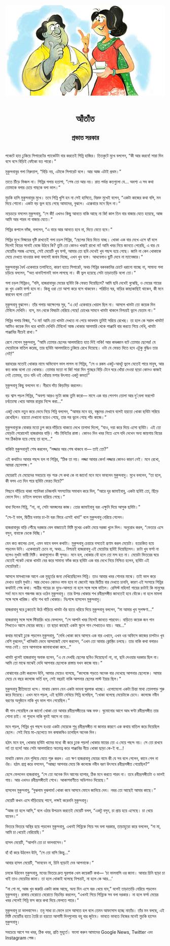 <div align=center> <img src="../../metadata/images/rabibasariya/আঁতাঁত-প্রভাত-সরকার.jpg" align="center"></div><br><h1 align=center>আঁতাঁত</h1>
<h2 align=center>প্রভাত সরকার</h2><br>পকেটে হাত ঢুকিয়ে সিগারেটের প্যাকেটটা বার করতেই গিন্নি হাজির। তিতকুটে মুখে বললেন, “কী আর করবে! সারা দিন বসে বসে বিড়িই ফোঁকো যত পারো।”

মুকুন্দবাবুর গলা নিরুত্তাপ, “বিড়ি নয়, এটাকে সিগারেট বলে। আর আজ এটাই প্রথম।”

তাতে চিঁড়ে ভিজল না। গিন্নির গলায় হতাশা, “শেষ তো আর নয়। রাত পর্যন্ত কতগুলো যে... অবশ্য এ সব কথা তোমাকে বলার চেয়ে গাছকে বলা ভাল।”

মুচকি হাসি মুকুন্দবাবুর মুখে। তবে গিন্নি খুশি হন না সেই হাসিতে, বিরক্ত মুখেই বলেন, “একটা কাজের কথা বলি, মন দিয়ে শোনো। একটা বড় ভুল হয়ে গেছে আমাদের, বুঝলে। এক্কেবারে মনে ছিল না।”

নড়েচড়ে বসলেন মুকুন্দবাবু, “সে কী! এখনও কিছু আনতে বাকি আছে না কি! কাল তিন বার বাজার যেতে হয়েছে, আজ আমি আর পারব না বাজার যেতে।”

গিন্নির কপালে ভাঁজ, বললেন, “এ বারে আর আনতে হবে না, দিতে যেতে হবে।”

গিন্নির মুখে বিস্ময়ের দৃষ্টি রাখতেই গলা চড়ল গিন্নির, “ছেলের বিয়ে দিতে যাচ্ছ। খোকা এক বার দেখে এসে হ্যাঁ বলে দিলেই বিয়ের সানাই বেজে উঠবে কি? তুমি তো কোনও খবরই রাখো না! আমি খবর নিয়ে জানতে পেরেছি, এ বার যে  মেয়েটির সম্বন্ধ এসেছে, সেই মেয়েটি খুব ফর্সা, আমার তো ছবি দেখেই খুব পছন্দ হয়ে গেছে। জানি না কেন খোকাকে মেয়ে দেখতে যাওয়ার কথা বললেই জবাব দিচ্ছে, এখন খুব ব্যস্ত। আধবেলাও ছুটি দেবে না ম্যানেজার।”

মুকুন্দবাবুর ধৈর্য একেবারে তলানিতে, কারণ হাতে সিগারেট, অথচ গিন্নির বকবকানির চোটে ধরানো যাচ্ছে না, সামান্য গলা চড়িয়ে বললেন, “অত ধানাইপানাই ভাল লাগছে না। কী ভুল হয়েছে সেটা তাড়াতাড়ি বলো তো।”

গলা চড়ল গিন্নিরও, “বলি, হাজরাবাবুর মেয়ের ছবিটা কি ফেরত দিয়েছিলে? আমি ছবি দেখেই বুঝেছি, ও মেয়ের গায়ের রং খুব একটা ফর্সা হবে না। কিন্তু ওরা তো আশা করে বসে থাকবেন। পরিচিত ঘর, বাড়ির কাছাকাছিই থাকেন, কী মনে করবেন বলো তো!”

মুকুন্দবাবু বুঝলেন। তাঁর গলায় আক্ষেপের সুর, “এ হে! একেবারে খেয়াল ছিল না। আসলে খামটা তো কয়েক দিন টেবিলে দেখিনি। ব্যস, মন থেকে বিষয়টা বেরিয়ে গেছে! চোখের সামনে খামটা থাকলে নিশ্চয়ই ভুলে যেতাম না।”

গিন্নির গলায় বিস্ময়, “ও মা! আমি তো খামটা দেখতে না পেয়ে ভাবলাম তুমিই সরিয়ে রেখেছ। তা হলে কে সরাল খামটা! আমিও কয়েক দিন ধরে খামটা দেখিনি টেবিলে! আজ খোকার আলমারি থেকে পাঞ্জাবি বার করতে গিয়ে দেখি, খামটা পাঞ্জাবির নীচেই রাখা।”

রেগে গেলেন মুকুন্দবাবু, “আমি তোমার ছেলের আলমারিতে হাত দিই নাকি! আর কাণ্ডজ্ঞান বটে তোমার ছেলের! যে মেয়েটাকে বাতিল করেছ, তার ছবিটা আলমারিতে ঢুকিয়ে রেখে দিয়েছে। ওটা যে ফেরত দিতে হবে এটুকু বুদ্ধিও তার নেই!”

বরাবরের মতোই খোকার নামে অভিযোগ ভাল লাগল না গিন্নির, “সে ও রকম একটু-আধটু ভুলে যেতেই পারে মানুষ, আর কত কাজ বলো তো খোকার। তোমার মতো না কি! সারা দিন গুচ্ছের বিড়ি টেনে ঘরে ধোঁয়া দেওয়া ছাড়া কোনও কাজই নেই তোমার, তাও যদি ওই ধোঁয়ায় মশার উৎপাত একটু কমত!”

মুকুন্দবাবু কিছু বললেন না। নীরবে দাঁত কিড়মিড় করলেন।

বড় শ্বাস পড়ল গিন্নির, “অবশ্য আরও দুটো কাজ তুমি করো— মাসে এক বার পেনশন তোলা আর দু’বেলা ভরপেট চর্ব্যচোষ্য খেয়ে আমার রান্নার নিন্দে করা...”

একটু থেমে নতুন করে ভেবে নিয়ে গিন্নি বললেন, “আমার মনে হয়, বন্ধুদের দেখাবে বলেই হয়তো খোকা ছবিটা সরিয়ে রেখেছিল। হয়তো দেখানো হয়েও গেছে, তার পর ভুলে গেছে পাঁচ কাজে।”

মুকুন্দবাবুকে বোকার মতো চুপ করে দাঁড়িয়ে থাকতে দেখে তাগাদা দিলো, “যাও, দয়া করে দিয়ে এসো ছবিটা। এই তো মোড়টা পেরোলেই হাজরাদার বাড়ি। পাঁচ মিনিটের রাস্তা। কোনও দিন খবর নিতে এসে যদি দেখেন অন্য জায়গায় বিয়ের সব ঠিকঠাক হয়ে গেছে তা হলে...”

বাকিটা মুকুন্দবাবুই শেষ করলেন, “লজ্জার আর শেষ থাকবে না— তাই তো?”

এই কথাটাও আবার পছন্দ হল না গিন্নির, “ঠিক তা নয়। লজ্জা আবার কেন! লজ্জার কোনও কারণ নেই। মনে রেখো, আমরা ছেলেপক্ষ।”

মেয়েরাই যে মেয়েদের সবচেয়ে বড় শত্রু সে কথা কে না জানে! মনে মনে ভাবলেন মুকুন্দবাবু। মুখে বললেন, “তা হলে, কী বলব এত দিন পরে ছবিটা ফেরত দিয়ে?”

পিছনে দাঁড়িয়ে থাকা শ্যালিকা চটজলদি সমস্যাটার সমাধান করে দিল, “আরে দূর জামাইবাবু, একটা ছবিই তো, ছিঁড়ে ফেলে দিন। চাইলে বলবেন হারিয়ে গেছে।”

বাধা দিলেন গিন্নি, “না, না, সেটা অমঙ্গলের কাজ। তোর জামাইবাবু বরং এক্ষুনি দিয়ে আসুক ছবিটা।”

“সে-ই ভাল, দ্বিতীয় দফার চা-টা বরং ফিরে এসেই খাব!” বলে মুকুন্দবাবু বেরিয়ে গেলেন।

হাজরাবাবুর বাড়ি পৌঁছে দরজার বেল বাজাতেই মিষ্টি মুখের একটা মেয়ে দরজা খুলে দিল। অনুরোধ করল, “ভেতরে এসে বসুন, বাবাকে ডেকে দিচ্ছি।”

যেন কত কালের চেনা, এমন ভাবে বলল কথাটা। মুকুন্দবাবু চেয়ারে বসতেই প্রণাম করল মেয়েটা। হতচকিত হয়ে পড়লেন উনি। একেবারেই চেনে না, অথচ... নিশ্চয়ই হাজরাবাবু এই মেয়েটার ছবিই দিয়েছিলেন। রংটা খুব ফর্সা না হলেও মুখটা ভারী মিষ্টি। কথাগুলোও কী সুন্দর। মনে হল, খোকার বৌ হলে তো মন্দ হত না। মেয়েটা ভিতরের ঘরে যেতেই পকেট থেকে খামটা বের করে সামান্য ফাঁক করে ছবিটা এক বার দেখে নিয়ে নিশ্চিত হলেন, ছবিটা এই মেয়েটারই।

আসলে মাসখানেক আগে এক মুহূর্তের জন্য দেখিয়েছিলেন গিন্নি। তাও আবার খবর শোনার মাঝে। তাই ভাল করে দেখাও হয়নি মুখটা। আর দেখেও কোনও লাভ হবে না জেনেই আর দ্বিতীয় বার দেখতে চাননি, কারণ এই সংসারে গিন্নির কথাটাই শেষ কথা। পাত্রীর গায়ের রং দুধে-আলতা না হলে সঙ্গে সঙ্গে বাতিল। রেসিস্ট মহিলা! গায়ের রংটাই কি মানুষের সব! মনে মনে গজগজ করে ওঠেন মুকুন্দবাবু। তার উপর খোকার শখ রবীন্দ্রসঙ্গীত জানতেই হবে বৌকে।না হলে মামলা সঙ্গে সঙ্গে খারিজ। ধন্যি শখ বটে খোকার। নিঃশব্দে হাসলেন মুকুন্দবাবু।

হাজরাবাবু ঘরে ঢুকতেই উঠে দাঁড়িয়ে খামটা ওঁর হাতে ধরিয়ে দিয়ে মুকুন্দবাবু বললেন, “মা আমার খুব সুলক্ষণা...”

হাজরাবাবু সঙ্গে সঙ্গে স্টিয়ারিং ধরে ফেললেন, “সে আপনি খবর নিলেই জানতে পারবেন। বাড়িতে কয়েক জন গান শিখতেও আসে মেয়ের কাছে। তা ছাড়া কাছেই একটা স্কুলে গান শেখাতেও যায়। আর...” 

কথার মাঝেই ঢুকে পড়লেন মুকুন্দবাবু, “দেখি খোকা কবে আসবে এক বার এখানে, এখন ওর অফিসে কাজের চাপটাও খুব বেশি বুঝলেন,” খানিকটা ভেবে আন্দাজেই যোগ করলেন, “এখন তো আবার ক্লোজ়িং চলছে। তার নাকি কথা বলারও সময় নেই। তবে আপনাকে জানাবখোকা কবে...”

খামটা খুলেই হাজরাবাবু অবাক হলেন, “এ যে দেখছি ছেলের ছবিও দিয়েছেন! না, না,  ছবি দেওয়ার দরকার ছিল না। আমি তো মাঝে মাঝেই দেখি আপনার ছেলেকে রাস্তায় যখন কাজে যায়।”          

বোঝানোর চেষ্টা করলেন উনি, আমার মেয়েও বলেছে, “কলেজে পড়তে অনেক বার দেখেছে আপনার ছেলেকে। আমার মেয়ে যে বছর কলেজে ভর্তি হল, সেই বছরই নাকি আপনার ছেলের লাস্ট ইয়ার ছিল।”

মুকুন্দবাবু রীতিমতো ধন্দে। মাথায় কেমন যেন একটা ভাবনা ঘুরপাক খাচ্ছে। এলোমেলো একটা চিন্তা মাথা তোলপাড় শুরু করে দিয়েছে। এখন মনে পড়ল, এই ছবিটা দেখিয়ে গিন্নি বলেছিল, “খোকা বলেছে মেয়েটাকে চেনে। কলেজে নবীন বরণের অনুষ্ঠানে নাকি খুব ভাল গান গেয়েছিল।”

কী গান গেয়েছিল কে জানে! খোকা তো আবার রবীন্দ্রসঙ্গীতের অন্ধ ভক্ত। ঘুমোনোর আগে আধ ঘণ্টা রবীন্দ্রসঙ্গীত তার শোনা চাই। না শুনলে নাকি ঘুমই আসে না তার।

মনে পড়ল, গিন্নির খুব পছন্দ হওয়া একটা মেয়েকে শুধু রবীন্দ্রসঙ্গীত না জানার  কারণে এক কথায় বাতিল করে দিয়েছিল ছেলে। সেই নিয়ে মা-ছেলেতে মন কষাকষিও চলেছিল অনেক দিন।

হঠাৎ মনে হল, খোকার ছবিটা খামের মধ্যে কী করে ঢুকে পড়ল! খোকার মায়ের তো এ মেয়ে পছন্দ নয়। সে তো রাখবে না! তা হলে! আর সেটা আলমারিতে অতযত্ন করে পাঞ্জাবির নীচে খোকা ছাড়া কে-ই বা...!

মাথাটা কেমন যেন গুলিয়ে যেতে শুরু করল। এত ক্ষণ হাজরাবাবু মেয়ের নামে কী যে সব বলে গেলেন, কানে গেল না ওঁর। হঠাৎ প্রশ্ন করে বসলেন, “আচ্ছা আপনার মেয়ে কি কলেজে নবীন বরণ উৎসবে রবীন্দ্রসঙ্গীত গেয়েছিল?”

হেসে ফেললেন হাজরাবাবু, “সে তো অনেক দিন আগের ব্যাপার, ঠিক মনে করতে পারব না। তবে রবীন্দ্রসঙ্গীতটা ও ভালই গায়। আর এখনও রবীন্দ্রসঙ্গীতই শেখে। আকাশবাণীতে অডিশনও দিয়েছে।”

হাসলেন মুকুন্দবাবু, “বুঝলাম বুঝলাম! খোকা কবে আসবে ফোনে জানিয়ে দেব। নম্বর তো আছেই আমার কাছে।”

মেয়েটি কখন এসে দাঁড়িয়েছে পাশে, লক্ষই করেননি মুকুন্দবাবু। 

“আজ তা হলে আসি,” বলে ওঠার উপক্রম করতেই মেয়েটি বলল, “একটু বসুন, চা প্রায় হয়ে এসেছে। চা খেয়ে যাবেন।”

ভিতরে ভিতরে অস্থির হয়ে পড়লেন মুকুন্দবাবু, এখনই গিন্নিকে গিয়ে সব বলা দরকার, তাড়াহুড়ো করে বললেন, “না মা, আমি চা খেয়েই বেরিয়েছি।”

হাসল মেয়েটি, “আপনি তো চা ভালবাসেন।”

হাঁ হাঁ করে উঠলেন উনি, “সে তো বাসি কিন্তু...” 

আবার হাসল মেয়েটি, “ভাববেন না, চিনি ছাড়াই দেব আপনাকে।”

চমকে উঠলেন মুকুন্দবাবু, মনের ভিতরে দ্রুত ঘুরপাক খেল কয়েকটি কথা— ‘চা ভালবাসি ওর জানা। আবার চিনি ছাড়া চা খাই তাও মেয়েটার জানা। তা হলে খোকাই বলেছে নিশ্চয়ই, না হলে কে আর...’

“না গো মা, আজ খুব জরুরি একটা কাজ আছে, অন্য দিন এসে বরং খেয়ে যাব,” বলেই তাড়াতাড়ি বেরিয়ে পড়লেন মুকুন্দবাবু। রাস্তায় বেরোতে বেরোতে বিড়বিড় করলেন, “এখনই গিয়ে গিন্নিকে সব বলা দরকার। না হলে ফর্সা মেয়ের খবর পেলেই গিন্নি ফস করে কথা দিয়ে ফেলতে পারে।”

মুকুন্দবাবু চা ভালবাসেন। তবু সাধা চা ফেলে চলে আসতে হল বলে তেমন আফসোস হচ্ছে নাতাঁর। তাঁর মন বলছে, এই মিষ্টি মেয়েটির হাতে তৈরি চা হয়তো আগামী দিনগুলোয় বহু বার জুটবে। ভাবতে ভাবতে নিজের মনেই মুচকি হাসেন মুকুন্দবাবু।

সবচেয়ে আগে সব খবর, ঠিক খবর, প্রতি মুহূর্তে। ফলো করুন আমাদের Google News, Twitter এবং Instagram পেজ।